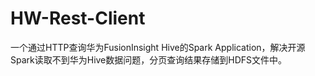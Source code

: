 # HW-Rest-Client

一个通过HTTP查询华为FusionInsight Hive的Spark Application，解决开源Spark读取不到华为Hive数据问题，分页查询结果存储到HDFS文件中。
